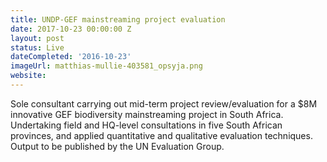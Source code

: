 ```yaml
---
title: UNDP-GEF mainstreaming project evaluation
date: 2017-10-23 00:00:00 Z
layout: post
status: Live
dateCompleted: '2016-10-23'
imageUrl: matthias-mullie-403581_opsyja.png
website: 
---
```


Sole consultant carrying out mid-term project review/evaluation for a $8M innovative GEF biodiversity mainstreaming project in South Africa. Undertaking field and HQ-level consultations in five South African provinces, and applied quantitative and qualitative evaluation techniques. Output to be published by the UN Evaluation Group.

